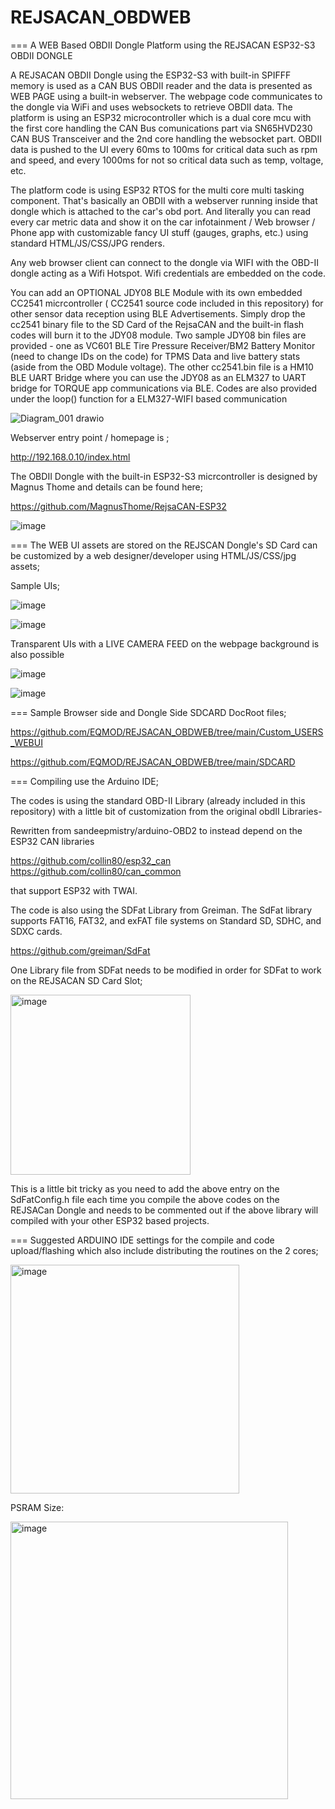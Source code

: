 # REJSACAN_OBDWEB
=== A WEB Based OBDII Dongle Platform using the REJSACAN ESP32-S3 OBDII DONGLE

A REJSACAN OBDII Dongle using the ESP32-S3 with built-in SPIFFF memory is used as a CAN BUS OBDII reader and the data is presented as WEB PAGE using a built-in webserver. The webpage code communicates to the dongle via WiFi and uses websockets to retrieve OBDII data. The platform is using an ESP32 microcontroller which is a dual core mcu with the first core handling the CAN Bus comunications part via SN65HVD230 CAN BUS Transceiver and the 2nd core handling the websocket part. OBDII data is pushed to the UI every 60ms to 100ms for critical data such as rpm and speed, and every 1000ms for not so critical data such as temp, voltage, etc.

The platform code is using ESP32 RTOS for the multi core multi tasking component. That's basically an OBDII with a webserver running inside that dongle which is attached to the car's obd port. And literally you can read every car metric data and show it on the car infotainment / Web browser / Phone app with customizable fancy UI stuff (gauges, graphs, etc.) using standard HTML/JS/CSS/JPG renders.

Any web browser client can connect to the dongle via WIFI with the OBD-II dongle acting as a Wifi Hotspot. Wifi credentials are embedded on the code.

You can add an OPTIONAL JDY08 BLE Module with its own embedded CC2541 micrcontroller ( CC2541 source code included in this repository) for other sensor data 
reception using BLE Advertisements. Simply drop the cc2541 binary file to the SD Card of the RejsaCAN and the built-in flash codes will burn it to the 
JDY08 module. Two sample JDY08 bin files are provided - one as VC601 BLE Tire Pressure Receiver/BM2 Battery Monitor (need to change IDs on the code) for TPMS Data and 
live battery stats (aside from the OBD Module voltage). The other cc2541.bin file is a HM10 BLE UART Bridge where you can use the JDY08 as an ELM327 to UART bridge 
for TORQUE app communications via BLE.  Codes are also provided under the loop() function for a ELM327-WIFI based communication


![Diagram_001 drawio](https://github.com/EQMOD/REJSACAN_OBDWEB/assets/29789200/db01d9a6-dcc2-46e3-8ea9-4a343971bc68)


Webserver entry point / homepage is ;

http://192.168.0.10/index.html


The OBDII Dongle with the built-in ESP32-S3 micrcontroller is designed by Magnus Thome and details can be found here;

https://github.com/MagnusThome/RejsaCAN-ESP32

![image](https://github.com/EQMOD/REJSACAN_OBDWEB/assets/29789200/d9fb3780-23e6-4935-800e-ecf7336a4d08)


=== The WEB UI assets are stored on the REJSCAN Dongle's SD Card can be customized by a web designer/developer using HTML/JS/CSS/jpg assets;

Sample UIs;

![image](https://github.com/EQMOD/REJSACAN_OBDWEB/assets/29789200/7f3da427-e9a6-4ff7-aa03-63902e95e825)

![image](https://github.com/EQMOD/REJSACAN_OBDWEB/assets/29789200/c9425636-4ede-4a33-bce3-604956f93b99)

Transparent UIs with a LIVE CAMERA FEED on the webpage background is also possible

![image](https://github.com/EQMOD/REJSACAN_OBDWEB/assets/29789200/40da870d-5916-4593-a670-4dd24b201a21)

![image](https://github.com/EQMOD/REJSACAN_OBDWEB/assets/29789200/92e0deb7-28c5-4523-9fd6-6baa8f7f16f6)


=== Sample Browser side and Dongle Side SDCARD DocRoot files;

https://github.com/EQMOD/REJSACAN_OBDWEB/tree/main/Custom_USERS_WEBUI

https://github.com/EQMOD/REJSACAN_OBDWEB/tree/main/SDCARD



=== Compiling use the Arduino IDE;

The codes is using the standard OBD-II Library (already included in this repository) with a little bit of customization from the original obdII Libraries-

Rewritten from sandeepmistry/arduino-OBD2 to instead depend on the ESP32 CAN libraries

https://github.com/collin80/esp32_can 
https://github.com/collin80/can_common 

that support ESP32 with TWAI. 

The code is also using the SDFat Library from Greiman. The SdFat library supports FAT16, FAT32, and exFAT file systems on Standard SD, SDHC, and SDXC cards.

https://github.com/greiman/SdFat

One Library file from SDFat needs to be modified in order for SDFat to work on the REJSACAN SD Card Slot;

<img width="288" alt="image" src="https://github.com/EQMOD/REJSACAN_OBDWEB/assets/29789200/3bbd7484-b041-444f-988c-e3554efc774d">

This is a little bit tricky as you need to add the above entry on the SdFatConfig.h file each time you compile the above codes on the REJSACan Dongle
and needs to be commented out if the above library will compiled with your other ESP32 based projects.

=== Suggested ARDUINO IDE settings for the compile and code upload/flashing which also include distributing the routines on the 2 cores;

<img width="366" alt="image" src="https://github.com/EQMOD/REJSACAN_OBDWEB/assets/29789200/10399ca8-dacb-40a7-ba07-0c8165594272">

PSRAM Size:

<img width="444" alt="image" src="https://github.com/EQMOD/REJSACAN_OBDWEB/assets/29789200/7cc459c6-5812-4564-9807-a28a2bfa67d6">


















